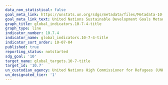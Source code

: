 ```yaml
---
data_non_statistical: false
goal_meta_link: https://unstats.un.org/sdgs/metadata/files/Metadata-10-07-04.pdf
goal_meta_link_text: United Nations Sustainable Development Goals Metadata (PDF)
graph_title: global_indicators.10-7-4-title
graph_type: line
indicator_number: 10.7.4
indicator_name: global_indicators.10-7-4-title
indicator_sort_order: 10-07-04
published: true
reporting_status: notstarted
sdg_goal: '10'
target_name: global_targets.10-7-title
target_id: '10.7'
un_custodian_agency: United Nations High Commissioner for Refugees (UNHCR)
un_designated_tier: '1'
---
```


